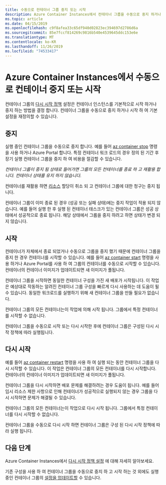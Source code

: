 ```yaml
---
title: 수동으로 컨테이너 그룹 중지 또는 시작
description: Azure Container Instances에서 컨테이너 그룹을 수동으로 중지 하거나 시작 하는 방법에 대해 알아봅니다.
ms.topic: article
ms.date: 04/15/2019
ms.openlocfilehash: c9f8afea33c65df940d02823ec394697d2786d6a
ms.sourcegitcommit: 85e7fccf814269c9816b540e4539645ddc153e6e
ms.translationtype: MT
ms.contentlocale: ko-KR
ms.lasthandoff: 11/26/2019
ms.locfileid: "74533417"
---
```

# <a name="manually-stop-or-start-containers-in-azure-container-instances"></a>Azure Container Instances에서 수동으로 컨테이너 중지 또는 시작

컨테이너 그룹의 [다시 시작 정책](container-instances-restart-policy.md) 설정은 컨테이너 인스턴스를 기본적으로 시작 하거나 중지 하는 방법을 결정 합니다. 컨테이너 그룹을 수동으로 중지 하거나 시작 하 여 기본 설정을 재정의할 수 있습니다.

## <a name="stop"></a>중지

실행 중인 컨테이너 그룹을 수동으로 중지 합니다. 예를 들어 [az container stop][az-container-stop] 명령을 사용 하거나 Azure Portal 합니다. 특정 컨테이너 워크 로드의 경우 정의 된 기간 후 장기 실행 컨테이너 그룹을 중지 하 여 비용을 절감할 수 있습니다. 

*컨테이너 그룹이 중지 됨 상태로 들어가면 그룹의 모든 컨테이너를 종료 하 고 재활용 합니다. 컨테이너 상태를 유지 하지 않습니다.*

컨테이너를 재활용 하면 [리소스](container-instances-container-groups.md#resource-allocation) 할당이 취소 되 고 컨테이너 그룹에 대한 청구는 중지 됩니다.

컨테이너 그룹이 이미 종료 된 경우 (성공 또는 실패 상태)에는 중지 작업이 적용 되지 않습니다. 예를 들어 실행 한 후 실행 된 컨테이너 태스크가 있는 컨테이너 그룹은 성공 상태에서 성공적으로 종료 됩니다. 해당 상태에서 그룹을 중지 하려고 하면 상태가 변경 되지 않습니다. 

## <a name="start"></a>시작

컨테이너가 자체에서 종료 되었거나 수동으로 그룹을 중지 했기 때문에 컨테이너 그룹을 중지 한 경우 컨테이너를 시작할 수 있습니다. 예를 들어 [az container start][az-container-start] 명령을 사용 하거나 Azure Portal를 사용 하 여 그룹의 컨테이너를 수동으로 시작할 수 있습니다. 컨테이너의 컨테이너 이미지가 업데이트되면 새 이미지가 풀됩니다. 

컨테이너 그룹을 시작하면 동일한 컨테이너 구성을 가진 새 배포가 시작됩니다. 이 작업은 예상대로 작동하는 알려진 컨테이너 그룹 구성을 빠르게 다시 사용하는 데 도움이 될 수 있습니다. 동일한 워크로드를 실행하기 위해 새 컨테이너 그룹을 만들 필요가 없습니다.

컨테이너 그룹의 모든 컨테이너는이 작업에 의해 시작 됩니다. 그룹에서 특정 컨테이너를 시작할 수 없습니다.

컨테이너 그룹을 수동으로 시작 또는 다시 시작한 후에 컨테이너 그룹은 구성된 다시 시작 정책에 따라 실행됩니다.
  
## <a name="restart"></a>다시 시작

예를 들어 [az container restart][az-container-restart] 명령을 사용 하 여 실행 되는 동안 컨테이너 그룹을 다시 시작할 수 있습니다. 이 작업은 컨테이너 그룹의 모든 컨테이너를 다시 시작합니다. 컨테이너의 컨테이너 이미지가 업데이트되면 새 이미지가 풀됩니다. 

컨테이너 그룹을 다시 시작하면 배포 문제를 해결하려는 경우 도움이 됩니다. 예를 들어 임시 리소스 제한 사항으로 인해 컨테이너가 성공적으로 실행되지 않는 경우 그룹을 다시 시작하면 문제가 해결될 수 있습니다.

컨테이너 그룹의 모든 컨테이너는이 작업으로 다시 시작 됩니다. 그룹에서 특정 컨테이너를 다시 시작할 수 없습니다.

컨테이너 그룹을 수동으로 다시 시작 하면 컨테이너 그룹은 구성 된 다시 시작 정책에 따라 실행 됩니다.

## <a name="next-steps"></a>다음 단계

Azure Container Instances에서 [다시 시작 정책 설정](container-instances-restart-policy.md) 에 대해 자세히 알아보세요.

기존 구성을 사용 하 여 컨테이너 그룹을 수동으로 중지 하 고 시작 하는 것 외에도 실행 중인 컨테이너 그룹의 [설정을 업데이트할](container-instances-update.md) 수 있습니다.

<!-- LINKS - External -->

<!-- LINKS - Internal -->
[az-container-restart]: /cli/azure/container?view=azure-cli-latest#az-container-restart
[az-container-start]: /cli/azure/container?view=azure-cli-latest#az-container-start
[az-container-stop]: /cli/azure/container?view=azure-cli-latest#az-container-stop
